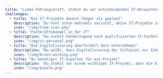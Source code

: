 ```yaml
---
title: "Liebe Führungskraft, stehst du vor entscheidenden IT-Herausforderungen?"
challenges:
  - title: "Die IT-Projekte dauern länger als geplant"
    description: "Du hast schon mehrmals versucht, deine IT-Projekte im vorgesehenen Zeitrahmen abzuschließen. Doch immer wieder kommt es zu Verzögerungen – sei es durch unvorhergesehene technische Schwierigkeiten, fehlende Ressourcen oder unerwartete Komplikationen. Wünschst du dir, dass deine IT-Projekte planmäßig und effizient umgesetzt werden?"
    icon: "/img/time-icon.png"
  - title: "Fachkräftemangel in der IT"
    description: "Du suchst händeringend nach qualifizierten IT-Fachkräften, aber der Markt ist leer gefegt. Die wenigen Bewerbungen, die reinkommen, erfüllen nicht deine Erwartungen in Bezug auf Qualität und Erfahrung. Fragst du dich, wie du den richtigen IT-Experten finden kannst?"
    icon: "/img/it-personal.png"
  - title: "Die Digitalisierung überfordert dein Unternehmen"
    description: "Du weißt, dass Digitalisierung der Schlüssel zur Zukunft ist, aber der Weg dorthin ist steinig. Zu viele technische Details, zu wenig Zeit, und keine klaren Antworten, wie du den digitalen Wandel in deinem Unternehmen erfolgreich umsetzen kannst. Wünschst du dir Unterstützung beim nächsten Schritt in Richtung Digitalisierung?"
    icon: "/img/brain-working.png"
  - title: "Du benötigst IT-Experten für ein Projekt"
    description: "Du stehst vor einem wichtigen IT-Projekt, aber die Einstellung eines Vollzeit-Mitarbeiters wäre überdimensioniert. Du suchst nach einer flexiblen Lösung, bei der du genau die Expertise erhältst, die du brauchst, ohne langfristige Verpflichtungen?"
    icon: "/img/puzzle.png"
---
```

